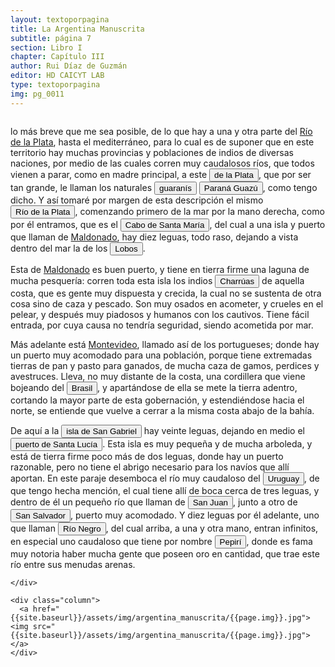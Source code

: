 ```yaml
---
layout: textoporpagina
title: La Argentina Manuscrita
subtitle: página 7
section: Libro I
chapter: Capítulo III
author: Rui Díaz de Guzmán
editor: HD CAICYT LAB
type: textoporpagina
img: pg_0011
---
```


<div class="row">
    <div class="column">

<p>lo más breve que me sea posible, de lo que hay a una y otra parte del <a href="https://recogito.pelagios.org/document/wzqxhk0h3vpikm/part/1/edit#9cb63c35-2b8d-4faa-82e3-899cd8ac34b1" target="_blank">Río de la Plata</a>, hasta el mediterráneo, para lo cual es de suponer que en este territorio hay muchas provincias y poblaciones de indios de diversas naciones, por medio de las cuales corren muy caudalosos ríos, que todos vienen a parar, como en madre principal, a este <a href="https://recogito.pelagios.org/document/wzqxhk0h3vpikm/part/1/edit#ae32d52b-21fa-4570-b9f2-956ed93b1d71" target="_blank"><button class="balloon" data-balloon-pos="up" data-balloon-length="large" data-balloon=" Refiere al Río de la Plata">de la Plata</button></a>, que por ser tan grande, le llaman los naturales <button class="balloon" data-balloon-pos="up" data-balloon-length="large" data-balloon="Refiere a los guaraníes o avá, según su autodenominación (que significa &quot;ser humano&quot;), se extendían, divididos en distintas parcialidades, entre la costa brasileña y los contrafuertes andinos, teniendo además asentamientos en las islasdel Río Paraná y del delta del Río de la Plata. Cultivadores selvícolas, producían regulamente excedentes agrícolas que serían indispensables para el avance de la conquista española en el región.">guaranís</button> <a href="https://recogito.pelagios.org/document/wzqxhk0h3vpikm/part/1/edit#c4407351-2020-4084-81aa-6b74e626abd5" target="_blank"><button class="balloon" data-balloon-pos="up" data-balloon-length="large" data-balloon="Refiere al Río Paraná.">Paraná Guazú</button></a>, como tengo dicho. Y así tomaré por margen de esta descripción el mismo <a href="https://recogito.pelagios.org/document/wzqxhk0h3vpikm/part/1/edit#aa5a330d-2da4-4581-b231-00ddc08d69a7" target="_blank"><button class="balloon" data-balloon-pos="up" data-balloon-length="large" data-balloon="Refiere al Río de la Plata">Río de la Plata</button></a>, comenzando primero de la mar por la mano derecha, como por él entramos, que es el <a href="https://recogito.pelagios.org/document/wzqxhk0h3vpikm/part/1/edit#a5fc51a9-61fc-44e8-aeec-27c29889cda9" target="_blank"><button class="balloon" data-balloon-pos="up" data-balloon-length="large" data-balloon="Refiere al balneario La Paloma en el Departamento de Rocha, sobre la costa Uruguaya.">Cabo de Santa María</button></a>, del cual a una isla y puerto que llaman de <a href="https://recogito.pelagios.org/document/wzqxhk0h3vpikm/part/1/edit#f455be59-e505-4390-99e3-924a19ecc940" target="_blank">Maldonado</a>, hay diez leguas, todo raso, dejando a vista dentro del mar la de los <button class="balloon" data-balloon-pos="up" data-balloon-length="large" data-balloon="Refiere a la isla que se encuentra al sureste de Punta del Este en Uruguay. Esta isla resultaba clave, por su colonia de lobos marinos, para el abstecimiento de los barcos que salían o entraban al Río de la Plata en su exploración temprana.">Lobos</button>.</p> <p>Esta de <a href="https://recogito.pelagios.org/document/wzqxhk0h3vpikm/part/1/edit#4fc068da-4846-4e67-9798-a21ecf3fbc3c" target="_blank">Maldonado</a> es buen puerto, y tiene en tierra firme una laguna de mucha pesquería: corren toda esta isla los indios <button class="balloon" data-balloon-pos="up" data-balloon-length="large" data-balloon="Los charrúas constituían una sociedad de cazadores-recoletores que habitaban en los actuales territorios de Uruguay.">Charrúas</button> de aquella costa, que es gente muy dispuesta y crecida, la cual no se sustenta de otra cosa sino de caza y pescado. Son muy osados en acometer, y crueles en el pelear, y después muy piadosos y humanos con los cautivos. Tiene fácil entrada, por cuya causa no tendría seguridad, siendo acometida por mar.</p> <p>Más adelante está <a href="https://recogito.pelagios.org/document/wzqxhk0h3vpikm/part/1/edit#cef33fa1-de78-4e77-801d-a8e4ebe9993a" target="_blank">Montevideo</a>, llamado así de los portugueses; donde hay un puerto muy acomodado para una población, porque tiene extremadas tierras de pan y pasto para ganados, de mucha caza de gamos, perdices y avestruces. Lleva, no muy distante de la costa, una cordillera que viene bojeando del <a href="https://recogito.pelagios.org/document/wzqxhk0h3vpikm/part/1/edit#04a39fe1-e687-41d3-9ab0-78f4fcfbc72b" target="_blank"><button class="balloon" data-balloon-pos="up" data-balloon-length="large" data-balloon="La costa de lo que hoy es territorio brasileño fue el primer punto al que llegaron los europeos en América del Sur. La primera expedición que exploró la región fue un desprendimiento de la flota portuguesa que Vasco da Gama (1460-1524) llevaba hacia Oriente. Las naves dirigidas por Pedro Álvarez de Cabral (1467-1520) se alejaron excesivamente de la costa de África y terminaron en el extremo sur de actual territorio del Estado de Bahía, en que el permanecieron entre abril y mayo del año 1500.">Brasil</button></a>, y apartándose de ella se mete la tierra adentro, cortando la mayor parte de esta gobernación, y estendiéndose hacia el norte, se entiende que vuelve a cerrar a la misma costa abajo de la bahía.</p> <p>De aquí a la <a href="https://recogito.pelagios.org/document/wzqxhk0h3vpikm/part/1/edit#215857da-1bd8-4227-9df3-6b14006226a1" target="_blank"><button class="balloon" data-balloon-pos="up" data-balloon-length="large" data-balloon="Isla en la costa uruguaya frente a Colonia.">isla de San Gabriel</button></a> hay veinte leguas, dejando en medio el <button class="balloon" data-balloon-pos="up" data-balloon-length="large" data-balloon="Refiere a un puerto en el río Santa Lucía.">puerto de Santa Lucía</button>. Esta isla es muy pequeña y de mucha arboleda, y está de tierra firme poco más de dos leguas, donde hay un puerto razonable, pero no tiene el abrigo necesario para los navíos que allí aportan. En este paraje desemboca el río muy caudaloso del <button class="balloon" data-balloon-pos="up" data-balloon-length="large" data-balloon="Refiere al río Uruguay actual.">Uruguay</button>, de que tengo hecha mención, el cual tiene allí de boca cerca de tres leguas, y dentro de él un pequeño río que llaman de <button class="balloon" data-balloon-pos="up" data-balloon-length="large" data-balloon="Refiere al Arroyo Arenal Grande">San Juan</button>, junto a otro de <button class="balloon" data-balloon-pos="up" data-balloon-length="large" data-balloon="Refiere al río de San Salvador en Uruguay.">San Salvador</button>, puerto muy acomodado. Y diez leguas por él adelante, uno que llaman <button class="balloon" data-balloon-pos="up" data-balloon-length="large" data-balloon="Refiere al Río Negro de Uruguay.">Río Negro</button>, del cual arriba, a una y otra mano, entran infinitos, en especial uno caudaloso que tiene por nombre <button class="balloon" data-balloon-pos="up" data-balloon-length="large" data-balloon="Refiere al río Pepirí Guazú actual.">Pepirí</button>, donde es fama muy notoria haber mucha gente que poseen oro en cantidad, que trae este río entre sus menudas arenas.</p> 

    </div>

    <div class="column">
      <a href="{{site.baseurl}}/assets/img/argentina_manuscrita/{{page.img}}.jpg"><img src="{{site.baseurl}}/assets/img/argentina_manuscrita/{{page.img}}.jpg"></a>
    </div>
</div>